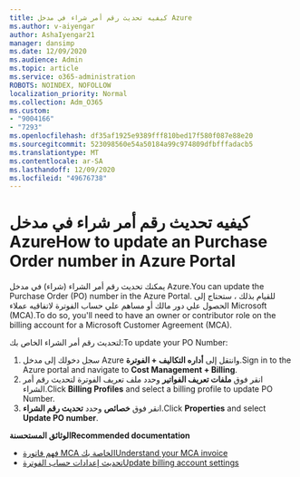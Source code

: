```yaml
---
title: كيفيه تحديث رقم أمر شراء في مدخل Azure
ms.author: v-aiyengar
author: AshaIyengar21
manager: dansimp
ms.date: 12/09/2020
ms.audience: Admin
ms.topic: article
ms.service: o365-administration
ROBOTS: NOINDEX, NOFOLLOW
localization_priority: Normal
ms.collection: Adm_O365
ms.custom:
- "9004166"
- "7293"
ms.openlocfilehash: df35af1925e9389fff810bed17f580f087e88e20
ms.sourcegitcommit: 523098560e54a50184a99c974809dfbfffadacb5
ms.translationtype: MT
ms.contentlocale: ar-SA
ms.lasthandoff: 12/09/2020
ms.locfileid: "49676738"
---
```

# <a name="how-to-update-an-purchase-order-number-in-azure-portal"></a><span data-ttu-id="46f8c-102">كيفيه تحديث رقم أمر شراء في مدخل Azure</span><span class="sxs-lookup"><span data-stu-id="46f8c-102">How to update an Purchase Order number in Azure Portal</span></span>

<span data-ttu-id="46f8c-103">يمكنك تحديث رقم أمر الشراء (شراء) في مدخل Azure.</span><span class="sxs-lookup"><span data-stu-id="46f8c-103">You can update the Purchase Order (PO) number in the Azure Portal.</span></span> <span data-ttu-id="46f8c-104">للقيام بذلك ، ستحتاج إلى الحصول علي دور مالك أو مساهم علي حساب الفوترة لاتفاقيه عملاء Microsoft (MCA).</span><span class="sxs-lookup"><span data-stu-id="46f8c-104">To do so, you'll need to have an owner or contributor role on the billing account for a Microsoft Customer Agreement (MCA).</span></span> 

<span data-ttu-id="46f8c-105">لتحديث رقم أمر الشراء الخاص بك:</span><span class="sxs-lookup"><span data-stu-id="46f8c-105">To update your PO Number:</span></span>
1. <span data-ttu-id="46f8c-106">سجل دخولك إلى مدخل Azure وانتقل إلى **أداره التكاليف + الفوترة**.</span><span class="sxs-lookup"><span data-stu-id="46f8c-106">Sign in to the Azure portal and navigate to **Cost Management + Billing**.</span></span>
1. <span data-ttu-id="46f8c-107">انقر فوق **ملفات تعريف الفواتير** وحدد ملف تعريف الفوترة لتحديث رقم أمر الشراء.</span><span class="sxs-lookup"><span data-stu-id="46f8c-107">Click **Billing Profiles** and select a billing profile to update PO Number.</span></span>
1. <span data-ttu-id="46f8c-108">انقر فوق **خصائص** وحدد **تحديث رقم الشراء**.</span><span class="sxs-lookup"><span data-stu-id="46f8c-108">Click **Properties** and select **Update PO number**.</span></span> 

<span data-ttu-id="46f8c-109">**الوثائق المستحسنة**</span><span class="sxs-lookup"><span data-stu-id="46f8c-109">**Recommended documentation**</span></span>

- [<span data-ttu-id="46f8c-110">فهم فاتورة MCA الخاصة بك</span><span class="sxs-lookup"><span data-stu-id="46f8c-110">Understand your MCA invoice</span></span>](https://docs.microsoft.com/azure/cost-management-billing/understand/mca-understand-your-invoice)
- [<span data-ttu-id="46f8c-111">تحديث إعدادات حساب الفوترة</span><span class="sxs-lookup"><span data-stu-id="46f8c-111">Update billing account settings</span></span>](https://docs.microsoft.com/microsoft-store/update-microsoft-store-for-business-account-settings)  
